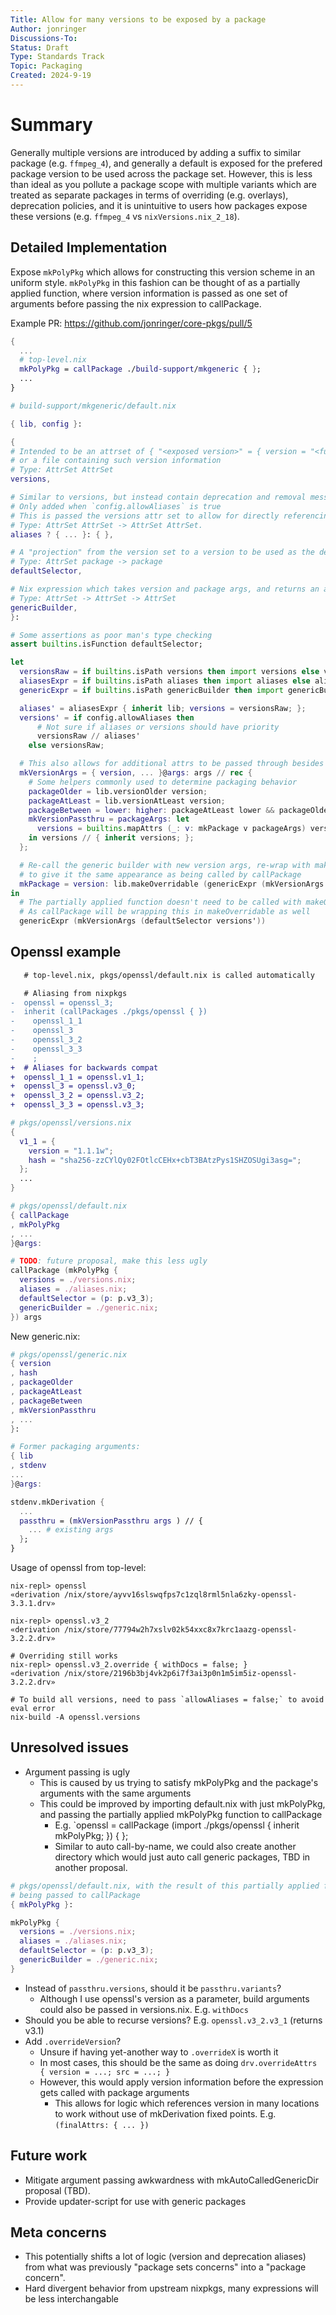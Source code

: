 ```yaml
---
Title: Allow for many versions to be exposed by a package
Author: jonringer
Discussions-To: 
Status: Draft
Type: Standards Track
Topic: Packaging
Created: 2024-9-19
---
```


# Summary

Generally multiple versions are introduced by adding a suffix to similar package
(e.g. `ffmpeg_4`), and generally a default is exposed for the prefered package
version to be used across the package set. However, this is less than ideal
as you pollute a package scope with multiple variants which are treated as
separate packages in terms of overriding (e.g. overlays), deprecation policies,
and it is unintuitive to users how packages expose these versions (e.g. `ffmpeg_4` vs `nixVersions.nix_2_18`).

## Detailed Implementation

Expose `mkPolyPkg` which allows for constructing this version scheme in an uniform style.
`mkPolyPkg` in this fashion can be thought of as a partially applied function, where
version information is passed as one set of arguments before passing the nix expression
to callPackage.

Example PR: https://github.com/jonringer/core-pkgs/pull/5

```nix
{
  ... 
  # top-level.nix
  mkPolyPkg = callPackage ./build-support/mkgeneric { };
  ... 
}
```

```nix
# build-support/mkgeneric/default.nix

{ lib, config }:

{
# Intended to be an attrset of { "<exposed version>" = { version = "<full version>"; src = <path>; } }
# or a file containing such version information
# Type: AttrSet AttrSet
versions,

# Similar to versions, but instead contain deprecation and removal messages
# Only added when `config.allowAliases` is true
# This is passed the versions attr set to allow for directly referencing the version entries
# Type: AttrSet AttrSet -> AttrSet AttrSet.
aliases ? { ... }: { },

# A "projection" from the version set to a version to be used as the default
# Type: AttrSet package -> package
defaultSelector,

# Nix expression which takes version and package args, and returns an attrset to pass to mkDerivation
# Type: AttrSet -> AttrSet -> AttrSet
genericBuilder,
}:

# Some assertions as poor man's type checking
assert builtins.isFunction defaultSelector;

let
  versionsRaw = if builtins.isPath versions then import versions else versions;
  aliasesExpr = if builtins.isPath aliases then import aliases else aliases;
  genericExpr = if builtins.isPath genericBuilder then import genericBuilder else genericBuilder;

  aliases' = aliasesExpr { inherit lib; versions = versionsRaw; };
  versions' = if config.allowAliases then
      # Not sure if aliases or versions should have priority
      versionsRaw // aliases'
    else versionsRaw;

  # This also allows for additional attrs to be passed through besides version and src
  mkVersionArgs = { version, ... }@args: args // rec {
    # Some helpers commonly used to determine packaging behavior
    packageOlder = lib.versionOlder version;
    packageAtLeast = lib.versionAtLeast version;
    packageBetween = lower: higher: packageAtLeast lower && packageOlder higher;
    mkVersionPassthru = packageArgs: let
      versions = builtins.mapAttrs (_: v: mkPackage v packageArgs) versions';
    in versions // { inherit versions; };
  };

  # Re-call the generic builder with new version args, re-wrap with makeOverridable
  # to give it the same appearance as being called by callPackage
  mkPackage = version: lib.makeOverridable (genericExpr (mkVersionArgs version));
in
  # The partially applied function doesn't need to be called with makeOverridable
  # As callPackage will be wrapping this in makeOverridable as well
  genericExpr (mkVersionArgs (defaultSelector versions'))
```

## Openssl example

```diff
   # top-level.nix, pkgs/openssl/default.nix is called automatically

   # Aliasing from nixpkgs
-  openssl = openssl_3;
-  inherit (callPackages ./pkgs/openssl { })
-    openssl_1_1
-    openssl_3
-    openssl_3_2
-    openssl_3_3
-    ;
+  # Aliases for backwards compat
+  openssl_1_1 = openssl.v1_1;
+  openssl_3 = openssl.v3_0;
+  openssl_3_2 = openssl.v3_2;
+  openssl_3_3 = openssl.v3_3;
```

```nix
# pkgs/openssl/versions.nix
{
  v1_1 = {
    version = "1.1.1w";
    hash = "sha256-zzCYlQy02FOtlcCEHx+cbT3BAtzPys1SHZOSUgi3asg=";
  };
  ...
}
```

```nix
# pkgs/openssl/default.nix
{ callPackage
, mkPolyPkg
, ...
}@args:

# TODO: future proposal, make this less ugly
callPackage (mkPolyPkg {
  versions = ./versions.nix;
  aliases = ./aliases.nix;
  defaultSelector = (p: p.v3_3);
  genericBuilder = ./generic.nix;
}) args
```

New generic.nix:
```nix
# pkgs/openssl/generic.nix
{ version
, hash
, packageOlder
, packageAtLeast
, packageBetween
, mkVersionPassthru
, ...
}:

# Former packaging arguments:
{ lib
, stdenv
...
}@args:

stdenv.mkDerivation {
  ...
  passthru = (mkVersionPassthru args ) // {
    ... # existing args
  };
}
```

Usage of openssl from top-level:
```
nix-repl> openssl     
«derivation /nix/store/ayvv16slswqfps7c1zql8rml5nla6zky-openssl-3.3.1.drv»

nix-repl> openssl.v3_2 
«derivation /nix/store/77794w2h7xslv02k54xxc8x7krc1aazg-openssl-3.2.2.drv»

# Overriding still works
nix-repl> openssl.v3_2.override { withDocs = false; }
«derivation /nix/store/2196b3bj4vk2p6i7f3ai3p0n1m5im5iz-openssl-3.2.2.drv»

# To build all versions, need to pass `allowAliases = false;` to avoid eval error
nix-build -A openssl.versions
```

## Unresolved issues

- Argument passing is ugly
  - This is caused by us trying to satisfy mkPolyPkg and the package's arguments with the same arguments
  - This could be improved by importing default.nix with just mkPolyPkg, and passing the partially applied mkPolyPkg function to callPackage
    - E.g. `openssl = callPackage (import ./pkgs/openssl { inherit mkPolyPkg; }) { }; 
    - Similar to auto call-by-name, we could also create another directory which would just auto call generic packages, TBD in another proposal.

```nix
# pkgs/openssl/default.nix, with the result of this partially applied function
# being passed to callPackage
{ mkPolyPkg }:

mkPolyPkg {
  versions = ./versions.nix;
  aliases = ./aliases.nix;
  defaultSelector = (p: p.v3_3);
  genericBuilder = ./generic.nix;
}
```

- Instead of `passthru.versions`, should it be `passthru.variants`?
  - Although I use openssl's version as a parameter, build arguments could also be passed in versions.nix. E.g. `withDocs`
- Should you be able to recurse versions? E.g. `openssl.v3_2.v3_1` (returns v3.1)
- Add `.overrideVersion`?
  - Unsure if having yet-another way to `.overrideX` is worth it
  - In most cases, this should be the same as doing `drv.overrideAttrs { version = ...; src = ...; }`
  - However, this would apply version information before the expression gets called with package arguments
    - This allows for logic which references version in many locations to work without use of mkDerivation fixed points. E.g. `(finalAttrs: { ... })`

## Future work

- Mitigate argument passing awkwardness with mkAutoCalledGenericDir proposal (TBD).
- Provide updater-script for use with generic packages

## Meta concerns

- This potentially shifts a lot of logic (version and deprecation aliases) from what was previously "package sets concerns" into a "package concern".
- Hard divergent behavior from upstream nixpkgs, many expressions will be less interchangable
